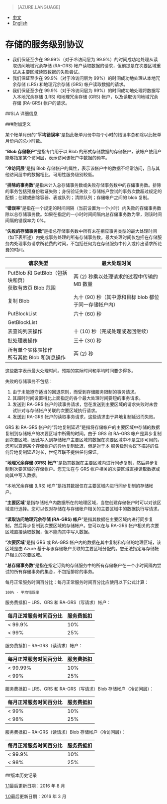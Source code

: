 <properties
	pageTitle=""
    description=""
    services=""
    documentationCenter=""
    authors=""
    manager=""
    editor=""
    tags=""/>

<tags ms.service="legal" ms.date="08/2016" wacn.date="08/2016" wacn.lang="cn"/>

> [AZURE.LANGUAGE]
- [中文](/support/sla/storage/)
- [English](/support/sla/storage-en/)
# 存储的服务级别协议

- 我们保证至少在 99.99%（对于冷访问层为 99.9%）的时间成功地处理从读取访问地域冗余存储 (RA-GRS) 帐户读取数据的请求，但前提是在次要区域重试从主要区域读取数据的失败尝试。
- 我们保证至少在 99.9%（对于冷访问层为 99%）的时间成功地处理从本地冗余存储 (LRS) 和地理冗余存储 (GRS) 帐户读取数据的请求。
- 我们保证至少在 99.9%（对于冷访问层为 99%）的时间成功地处理将数据写入本地冗余存储 (LRS) 和地理冗余存储 (GRS) 帐户，以及读取访问地域冗余存储 (RA-GRS) 帐户的请求。

##SLA 详细信息 

###附加定义

某个帐单月份的“**平均错误率**”是指此帐单月份中每个小时的错误率总和除以此帐单月份内的总小时数。

“**Blob 存储帐户**”是指专门用于以 Blob 的形式存储数据的存储帐户，该帐户使用户能够指定某个访问层，表示访问该帐户中数据的频率。

“**冷访问层**”是指 Blob 存储帐户的属性，表示该帐户中的数据不经常访问，且与其他访问层中的数据相比，可用性服务级别较低。

“**排除的事务数**”是指未计入总存储事务数或失败存储事务数中的存储事务数。排除的事务包括预身份验证失败；身份验证失败；存储帐户尝试的事务次数超过规定的配额；创建或删除容器、表或队列；清除队列；存储帐户之间的 blob 复制。

“**错误率**”是指在一个规定的时间间隔（当前设置为一个小时）内失败的存储事务数除以总存储事务数。如果在指定的一小时时间间隔内总存储事务数为零，则该时间间隔的错误率为 0%。

“**失败的存储事务数**”是指总存储事务数中所有未在相应事务类型的最大处理时间（如下表所述）内完成事务处理的所有存储事务数。最大处理时间仅包括在存储服务内处理事务请求所花费的时间，不包括任何为在存储服务中传入或传出请求所花费的时间。

|请求类型 | 最大处理时间 |  
|---|---|  
|PutBlob 和 GetBlob（包括块和页）<br /> 获取有效页 Blob 范围 |	两 (2) 秒乘以处理请求的过程中传输的 MB 数量 |   
|复制 Blob |	九十 (90) 秒（其中源和目标 blob 都位于同一存储帐户内）|  
|PutBlockList |	六十 (60) 秒 |  
|GetBlockList |   |  
|表查询列表操作 |	十 (10) 秒（完成处理或返回继续）|  
|批处理表操作 | 三十 (30) 秒 |  
|所有单个实体表操作 <br />所有其他 Blob 和消息操作 | 两 (2) 秒|

这些数字表示最大处理时间。预期的实际时间和平均时间要少得多。

失败的存储事务不包括：

1. 由于未能遵守适当的回退原则，而受到存储服务限制的事务请求。
2. 其超时时间设置得比上面指定的各个最大处理时间要短的事务请求。
3. 发送到 RA-GRS 帐户的读事务请求，您在发送到主要区域的请求失败时未尝试针对与存储帐户关联的次要区域执行请求。
4. 发送到 RA-GRS 帐户的读取事务请求，这些请求由于异地复制延迟而失败。

GRS 和 RA-GRS 帐户的“异地复制延迟”是指将存储帐户的主要区域中存储的数据复制到存储帐户的次要区域中所需的时间。由于 GRS 和 RA-GRS 帐户是异步复制到次要区域，因此写入到存储帐户主要区域的数据在次要区域中不是立即可用的。您可以查询某个存储帐户的异地复制延迟，但是对于本 服务级别协议下描述的任何异地复制延迟时长，世纪互联不提供任何保证。

“**地理冗余存储 (GRS) 帐户**”是指其数据在主要区域内进行同步复制，然后异步复制到次要区域的存储帐户。您无法在与 GRS 帐户相关的次要区域直接读取数据或向其中写入数据。

“本地冗余存储 (LRS) 帐户”是指其数据仅在主要区域内进行同步复制的存储帐户。

“**主要区域**”是指存储帐户内数据所在的地理区域，当您创建存储帐户时可以对该区域进行选择。您可以仅对存储在与存储帐户相关的主要区域中的数据执行写请求。

“**读取访问地理冗余存储 (RA-GRS) 帐户**”是指其数据在主要区域内进行同步复制，然后异步复制到次要区域的存储帐户。您可以在与 RA-GRS 帐户相关的次要区域直接读取数据，但不能向其中写入数据。

“**次要区域**”是指 GRS 或 RA-GRS 帐户内的数据在其中复制和存储的地理区域，该区域是由 Azure 基于与该存储帐户关联的主要区域分配的。您无法指定与存储帐户相关的次要区域。

“**总存储事务数**”是指在指定订购的存储服务中的所有存储帐户在一个小时间隔内尝试的所有存储事务的集合，不包括排除的事务。

每月正常服务时间百分比：每月正常服务时间百分比应使用以下公式计算：

	100% - 平均错误率

服务费抵扣 – LRS、GRS 和 RA-GRS（写请求）帐户：

每月正常服务时间百分比	| 服务费抵扣  
---|---  
< 99.9% | 10%  
< 99% |	25%

服务费抵扣 – RA-GRS（读请求）帐户：

每月正常服务时间百分比	| 服务费抵扣  
---|---  
< 99.99% | 10%  
< 99% | 25%

服务费抵扣 – LRS、GRS 和 RA-GRS（写请求）Blob 存储帐户（冷访问层）：

每月正常服务时间百分比 | 服务费抵扣  
---|---
< 99% | 10%  
< 98% | 25%  

服务费抵扣 – RA-GRS（读请求）Blob 存储帐户（冷访问层）：

每月正常服务时间百分比  |	服务费抵扣  
---|---  
< 99.9%	| 10%   
< 98% |	25%

##版本历史记录


[1.1](/support/sla/storage/)最后更新日期：2016 年 8 月


[1.0](/support/sla/storage-v1/)最后更新日期：2016 年 3 月